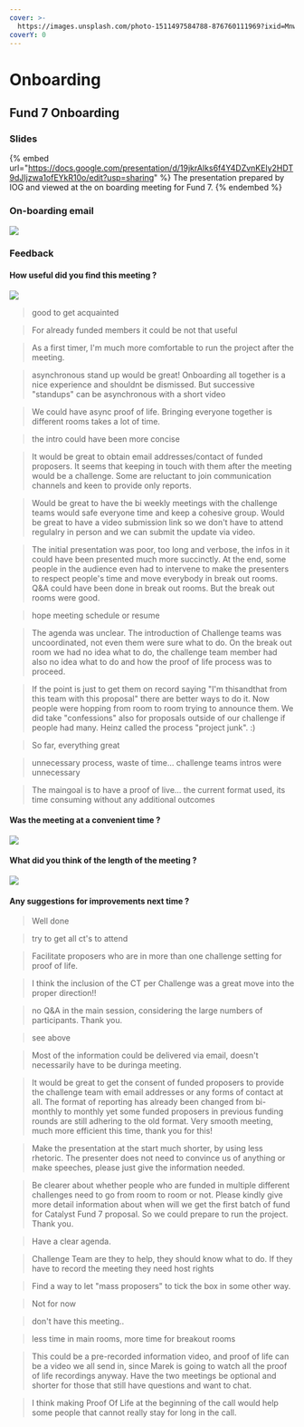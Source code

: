 ```yaml
---
cover: >-
  https://images.unsplash.com/photo-1511497584788-876760111969?ixid=MnwxMjA3fDB8MHxwaG90by1wYWdlfHx8fGVufDB8fHx8&ixlib=rb-1.2.1&auto=format&fit=crop&w=3432&q=80
coverY: 0
---
```


# Onboarding

## Fund 7 Onboarding

### Slides

{% embed url="https://docs.google.com/presentation/d/19jkrAIks6f4Y4DZvnKEly2HDT9dJIjzwa1ofEYkR10o/edit?usp=sharing" %}
The presentation prepared by IOG and viewed at the on boarding meeting for Fund 7.
{% endembed %}

### On-boarding email

![](../.gitbook/assets/2022-02-16.png)

### Feedback

#### How useful did you find this meeting ?

![](<../.gitbook/assets/2022-02-16 (1).png>)

> good to get acquainted

> For already funded members it could be not that useful

> As a first timer, I'm much more comfortable to run the project after the meeting.

> asynchronous stand up would be great! Onboarding all together is a nice experience and shouldnt be dismissed. But successive "standups" can be asynchronous with a short video

> We could have async proof of life. Bringing everyone together is different rooms takes a lot of time.

> the intro could have been more concise

> It would be great to obtain email addresses/contact of funded proposers. It seems that keeping in touch with them after the meeting would be a challenge. Some are reluctant to join communication channels and keen to provide only reports.

> Would be great to have the bi weekly meetings with the challenge teams would safe everyone time and keep a cohesive group. Would be great to have a video submission link so we don't have to attend regulalry in person and we can submit the update via video.

> The initial presentation was poor, too long and verbose, the infos in it could have been presented much more succinctly. At the end, some people in the audience even had to intervene to make the presenters to respect people's time and move everybody in break out rooms. Q\&A could have been done in break out rooms. But the break out rooms were good.

> hope meeting schedule or resume

> The agenda was unclear. The introduction of Challenge teams was uncoordinated, not even them were sure what to do. On the break out room we had no idea what to do, the challenge team member had also no idea what to do and how the proof of life process was to proceed.

> If the point is just to get them on record saying "I'm thisandthat from this team with this proposal" there are better ways to do it. Now people were hopping from room to room trying to announce them. We did take "confessions" also for proposals outside of our challenge if people had many. Heinz called the process "project junk". :)

> So far, everything great

> unnecessary process, waste of time... challenge teams intros were unnecessary

> The maingoal is to have a proof of live... the current format used, its time consuming without any additional outcomes

#### Was the meeting at a convenient time ?

![](<../.gitbook/assets/2022-02-16 (3).png>)

#### What did you think of the length of the meeting ?

![](<../.gitbook/assets/2022-02-16 (2).png>)

#### Any suggestions for improvements next time ?

> Well done

> try to get all ct's to attend

> Facilitate proposers who are in more than one challenge setting for proof of life.

> I think the inclusion of the CT per Challenge was a great move into the proper direction!!

> no Q&A in the main session, considering the large numbers of participants. Thank you.

> see above

> Most of the information could be delivered via email, doesn't necessarily have to be duringa meeting.

> It would be great to get the consent of funded proposers to provide the challenge team with email addresses or any forms of contact at all. The format of reporting has already been changed from bi-monthly to monthly yet some funded proposers in previous funding rounds are still adhering to the old format. 
Very smooth meeting, much more efficient this time, thank you for this! 

> Make the presentation at the start much shorter, by using less rhetoric. The presenter does not need to convince us of anything or make speeches, please just give the information needed.

> Be clearer about whether people who are funded in multiple different challenges need to go from room to room or not.
Please kindly give more detail information about when will we get the first batch of fund for Catalyst Fund 7 proposal. So we could prepare to run the project. Thank you.

> Have a clear agenda.

> Challenge Team are they to help, they should know what to do. If they have to record the meeting they need host rights

> Find a way to let "mass proposers" to tick the box in some other way.

> Not for now

> don't have this meeting..

> less time in main rooms, more time for breakout rooms

> This could be a pre-recorded information video, and proof of life can be a video we all send in, since Marek is going to watch all the proof of life recordings anyway. Have the two meetings be optional and shorter for those that still have questions and want to chat.

> I think making Proof Of Life at the beginning of the call would help some people that cannot really stay for long in the call.


